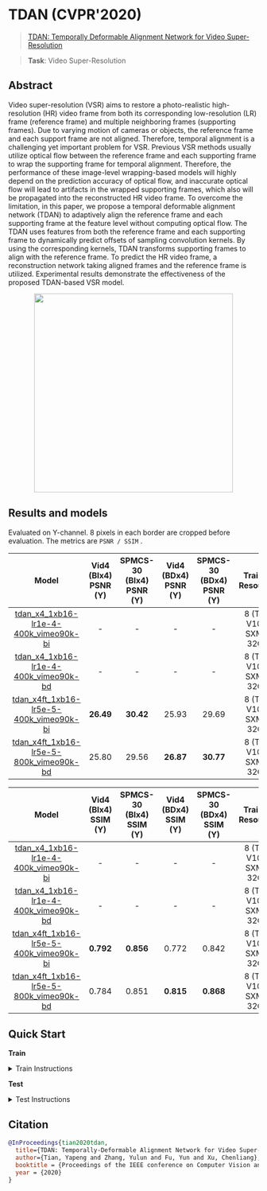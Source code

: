 # TDAN (CVPR'2020)

> [TDAN: Temporally Deformable Alignment Network for Video Super-Resolution](https://arxiv.org/abs/1812.02898)

> **Task**: Video Super-Resolution

<!-- [ALGORITHM] -->

## Abstract

<!-- [ABSTRACT] -->

Video super-resolution (VSR) aims to restore a photo-realistic high-resolution (HR) video frame from both its corresponding low-resolution (LR) frame (reference frame) and multiple neighboring frames (supporting frames). Due to varying motion of cameras or objects, the reference frame and each support frame are not aligned. Therefore, temporal alignment is a challenging yet important problem for VSR. Previous VSR methods usually utilize optical flow between the reference frame and each supporting frame to wrap the supporting frame for temporal alignment. Therefore, the performance of these image-level wrapping-based models will highly depend on the prediction accuracy of optical flow, and inaccurate optical flow will lead to artifacts in the wrapped supporting frames, which also will be propagated into the reconstructed HR video frame. To overcome the limitation, in this paper, we propose a temporal deformable alignment network (TDAN) to adaptively align the reference frame and each supporting frame at the feature level without computing optical flow. The TDAN uses features from both the reference frame and each supporting frame to dynamically predict offsets of sampling convolution kernels. By using the corresponding kernels, TDAN transforms supporting frames to align with the reference frame. To predict the HR video frame, a reconstruction network taking aligned frames and the reference frame is utilized. Experimental results demonstrate the effectiveness of the proposed TDAN-based VSR model.

<!-- [IMAGE] -->

<div align=center >
 <img src="https://user-images.githubusercontent.com/7676947/144035224-a87cc41e-1352-4ffa-8b07-eda5ace8a0b1.png" width="400"/>
</div >

## Results and models

Evaluated on Y-channel. 8 pixels in each border are cropped before evaluation.
The metrics are `PSNR / SSIM` .

|                   Model                    | Vid4 (BIx4) PSNR (Y) | SPMCS-30 (BIx4) PSNR (Y) | Vid4 (BDx4) PSNR (Y) | SPMCS-30 (BDx4) PSNR (Y) |    Training Resources    |                    Download                    |
| :----------------------------------------: | :------------------: | :----------------------: | :------------------: | :----------------------: | :----------------------: | :--------------------------------------------: |
| [tdan_x4_1xb16-lr1e-4-400k_vimeo90k-bi](./tdan_x4_8xb16-lr1e-4-400k_vimeo90k-bi.py) |          -           |            -             |          -           |            -             | 8 (Tesla V100-SXM2-32GB) |                       -                        |
| [tdan_x4_1xb16-lr1e-4-400k_vimeo90k-bd](./tdan_x4_8xb16-lr1e-4-400k_vimeo90k-bd.py) |          -           |            -             |          -           |            -             | 8 (Tesla V100-SXM2-32GB) |                       -                        |
| [tdan_x4ft_1xb16-lr5e-5-400k_vimeo90k-bi](./tdan_x4ft_8xb16-lr5e-5-400k_vimeo90k-bi.py) |      **26.49**       |        **30.42**         |        25.93         |          29.69           | 8 (Tesla V100-SXM2-32GB) | [model](https://download.openmmlab.com/mmediting/restorers/tdan/tdan_vimeo90k_bix4_20210528-739979d9.pth) \| [log](https://download.openmmlab.com/mmediting/restorers/tdan/tdan_vimeo90k_bix4_20210528_135616.log.json) |
| [tdan_x4ft_1xb16-lr5e-5-800k_vimeo90k-bd](./tdan_x4ft_8xb16-lr5e-5-800k_vimeo90k-bd.py) |        25.80         |          29.56           |      **26.87**       |        **30.77**         | 8 (Tesla V100-SXM2-32GB) | [model](https://download.openmmlab.com/mmediting/restorers/tdan/tdan_vimeo90k_bdx4_20210528-c53ab844.pth) \| [log](https://download.openmmlab.com/mmediting/restorers/tdan/tdan_vimeo90k_bdx4_20210528_122401.log.json) |

|                   Model                    | Vid4 (BIx4) SSIM (Y) | SPMCS-30 (BIx4) SSIM (Y) | Vid4 (BDx4) SSIM (Y) | SPMCS-30 (BDx4) SSIM (Y) |    Training Resources    |                    Download                    |
| :----------------------------------------: | :------------------: | :----------------------: | :------------------: | :----------------------: | :----------------------: | :--------------------------------------------: |
| [tdan_x4_1xb16-lr1e-4-400k_vimeo90k-bi](./tdan_x4_8xb16-lr1e-4-400k_vimeo90k-bi.py) |          -           |            -             |          -           |            -             | 8 (Tesla V100-SXM2-32GB) |                       -                        |
| [tdan_x4_1xb16-lr1e-4-400k_vimeo90k-bd](./tdan_x4_8xb16-lr1e-4-400k_vimeo90k-bd.py) |          -           |            -             |          -           |            -             | 8 (Tesla V100-SXM2-32GB) |                       -                        |
| [tdan_x4ft_1xb16-lr5e-5-400k_vimeo90k-bi](./tdan_x4ft_8xb16-lr5e-5-400k_vimeo90k-bi.py) |      **0.792**       |        **0.856**         |        0.772         |          0.842           | 8 (Tesla V100-SXM2-32GB) | [model](https://download.openmmlab.com/mmediting/restorers/tdan/tdan_vimeo90k_bix4_20210528-739979d9.pth) \| [log](https://download.openmmlab.com/mmediting/restorers/tdan/tdan_vimeo90k_bix4_20210528_135616.log.json) |
| [tdan_x4ft_1xb16-lr5e-5-800k_vimeo90k-bd](./tdan_x4ft_8xb16-lr5e-5-800k_vimeo90k-bd.py) |        0.784         |          0.851           |      **0.815**       |        **0.868**         | 8 (Tesla V100-SXM2-32GB) | [model](https://download.openmmlab.com/mmediting/restorers/tdan/tdan_vimeo90k_bdx4_20210528-c53ab844.pth) \| [log](https://download.openmmlab.com/mmediting/restorers/tdan/tdan_vimeo90k_bdx4_20210528_122401.log.json) |

## Quick Start

**Train**

<details>
<summary>Train Instructions</summary>

You can use the following commands to train a model with cpu or single/multiple GPUs.

TDAN is trained with two stages.

**Stage 1**: Train with a larger learning rate (1e-4)

```shell
# cpu train
CUDA_VISIBLE_DEVICES=-1 python tools/train.py configs/tdan/tdan_x4_1xb16-lr1e-4-400k_vimeo90k-bi.py

# single-gpu train
python tools/train.py configs/tdan/tdan_x4_1xb16-lr1e-4-400k_vimeo90k-bi.py

# multi-gpu train
./tools/dist_train.sh cconfigs/tdan/tdan_x4_1xb16-lr1e-4-400k_vimeo90k-bi.py 8
```

**Stage 2**: Fine-tune with a smaller learning rate (5e-5)

```shell
# cpu train
CUDA_VISIBLE_DEVICES=-1 python tools/train.py configs/tdan/tdan_x4ft_1xb16-lr5e-5-400k_vimeo90k-bi.py

# single-gpu train
python tools/train.py configs/tdan/tdan_x4ft_1xb16-lr5e-5-400k_vimeo90k-bi.py

# multi-gpu train
./tools/dist_train.sh configs/tdan/tdan_x4ft_1xb16-lr5e-5-400k_vimeo90k-bi.py 8
```

For more details, you can refer to **Train a model** part in [train_test.md](/docs/en/user_guides/train_test.md#Train-a-model-in-MMEditing).

</details>

**Test**

<details>
<summary>Test Instructions</summary>

You can use the following commands to test a model with cpu or single/multiple GPUs.

```shell
# cpu test
CUDA_VISIBLE_DEVICES=-1 python tools/test.py configs/tdan/tdan_x4ft_1xb16-lr5e-5-400k_vimeo90k-bi.py https://download.openmmlab.com/mmediting/restorers/tdan/tdan_vimeo90k_bix4_20210528-739979d9.pth

# single-gpu test
python tools/test.py configs/tdan/tdan_x4ft_1xb16-lr5e-5-400k_vimeo90k-bi.py https://download.openmmlab.com/mmediting/restorers/tdan/tdan_vimeo90k_bix4_20210528-739979d9.pth

# multi-gpu test
./tools/dist_test.sh configs/tdan/tdan_x4ft_1xb16-lr5e-5-400k_vimeo90k-bi.py https://download.openmmlab.com/mmediting/restorers/tdan/tdan_vimeo90k_bix4_20210528-739979d9.pth 8
```

For more details, you can refer to **Test a pre-trained model** part in [train_test.md](/docs/en/user_guides/train_test.md#Test-a-pre-trained-model-in-MMEditing).

</details>

## Citation

```bibtex
@InProceedings{tian2020tdan,
  title={TDAN: Temporally-Deformable Alignment Network for Video Super-Resolution},
  author={Tian, Yapeng and Zhang, Yulun and Fu, Yun and Xu, Chenliang},
  booktitle = {Proceedings of the IEEE conference on Computer Vision and Pattern Recognition},
  year = {2020}
}
```
